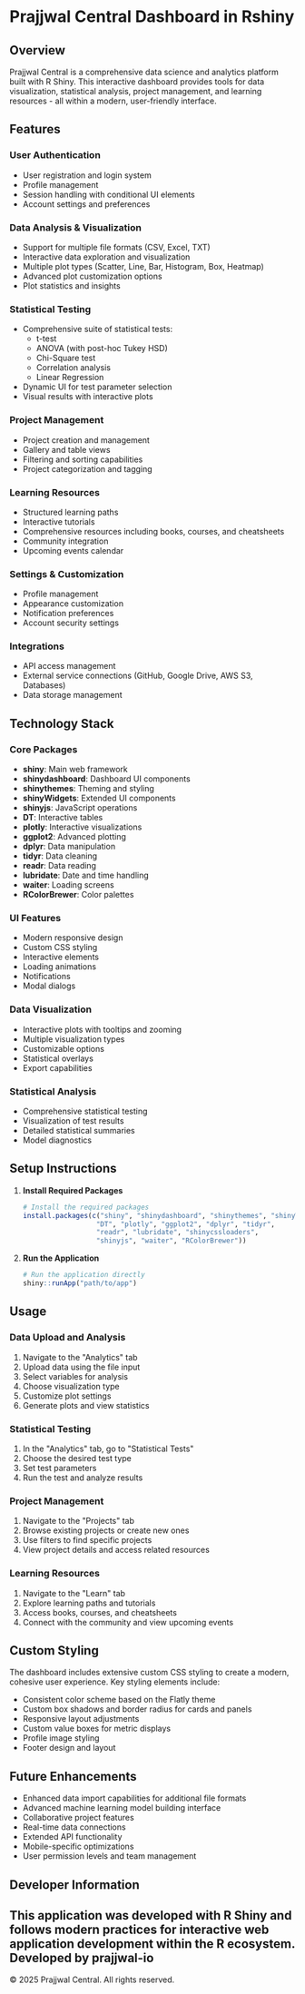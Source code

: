 # Prajjwal Central Dashboard in Rshiny

## Overview
Prajjwal Central is a comprehensive data science and analytics platform built with R Shiny. This interactive dashboard provides tools for data visualization, statistical analysis, project management, and learning resources - all within a modern, user-friendly interface.

## Features

### User Authentication
- User registration and login system
- Profile management
- Session handling with conditional UI elements
- Account settings and preferences

### Data Analysis & Visualization
- Support for multiple file formats (CSV, Excel, TXT)
- Interactive data exploration and visualization
- Multiple plot types (Scatter, Line, Bar, Histogram, Box, Heatmap)
- Advanced plot customization options
- Plot statistics and insights

### Statistical Testing
- Comprehensive suite of statistical tests:
  - t-test
  - ANOVA (with post-hoc Tukey HSD)
  - Chi-Square test
  - Correlation analysis
  - Linear Regression
- Dynamic UI for test parameter selection
- Visual results with interactive plots

### Project Management
- Project creation and management
- Gallery and table views
- Filtering and sorting capabilities
- Project categorization and tagging

### Learning Resources
- Structured learning paths
- Interactive tutorials
- Comprehensive resources including books, courses, and cheatsheets
- Community integration
- Upcoming events calendar

### Settings & Customization
- Profile management
- Appearance customization
- Notification preferences
- Account security settings

### Integrations
- API access management
- External service connections (GitHub, Google Drive, AWS S3, Databases)
- Data storage management

## Technology Stack

### Core Packages
- **shiny**: Main web framework
- **shinydashboard**: Dashboard UI components
- **shinythemes**: Theming and styling
- **shinyWidgets**: Extended UI components
- **shinyjs**: JavaScript operations
- **DT**: Interactive tables
- **plotly**: Interactive visualizations
- **ggplot2**: Advanced plotting
- **dplyr**: Data manipulation
- **tidyr**: Data cleaning
- **readr**: Data reading
- **lubridate**: Date and time handling
- **waiter**: Loading screens
- **RColorBrewer**: Color palettes

### UI Features
- Modern responsive design
- Custom CSS styling
- Interactive elements
- Loading animations
- Notifications
- Modal dialogs

### Data Visualization
- Interactive plots with tooltips and zooming
- Multiple visualization types
- Customizable options
- Statistical overlays
- Export capabilities

### Statistical Analysis
- Comprehensive statistical testing
- Visualization of test results
- Detailed statistical summaries
- Model diagnostics

## Setup Instructions

1. **Install Required Packages**
   ```r
   # Install the required packages
   install.packages(c("shiny", "shinydashboard", "shinythemes", "shinyWidgets", 
                     "DT", "plotly", "ggplot2", "dplyr", "tidyr", 
                     "readr", "lubridate", "shinycssloaders", 
                     "shinyjs", "waiter", "RColorBrewer"))
   ```

2. **Run the Application**
   ```r
   # Run the application directly
   shiny::runApp("path/to/app")
   ```

## Usage

### Data Upload and Analysis
1. Navigate to the "Analytics" tab
2. Upload data using the file input
3. Select variables for analysis
4. Choose visualization type
5. Customize plot settings
6. Generate plots and view statistics

### Statistical Testing
1. In the "Analytics" tab, go to "Statistical Tests"
2. Choose the desired test type
3. Set test parameters
4. Run the test and analyze results

### Project Management
1. Navigate to the "Projects" tab
2. Browse existing projects or create new ones
3. Use filters to find specific projects
4. View project details and access related resources

### Learning Resources
1. Navigate to the "Learn" tab
2. Explore learning paths and tutorials
3. Access books, courses, and cheatsheets
4. Connect with the community and view upcoming events

## Custom Styling
The dashboard includes extensive custom CSS styling to create a modern, cohesive user experience. Key styling elements include:

- Consistent color scheme based on the Flatly theme
- Custom box shadows and border radius for cards and panels
- Responsive layout adjustments
- Custom value boxes for metric displays
- Profile image styling
- Footer design and layout

## Future Enhancements
- Enhanced data import capabilities for additional file formats
- Advanced machine learning model building interface
- Collaborative project features
- Real-time data connections
- Extended API functionality
- Mobile-specific optimizations
- User permission levels and team management

## Developer Information
This application was developed with R Shiny and follows modern practices for interactive web application development within the R ecosystem.
Developed by prajjwal-io
---

© 2025 Prajjwal Central. All rights reserved.